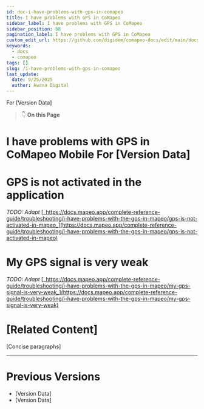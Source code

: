 ```yaml
---
id: doc-i-have-problems-with-gps-in-comapeo
title: I have problems with GPS in CoMapeo 
sidebar_label: I have problems with GPS in CoMapeo 
sidebar_position: 68
pagination_label: I have problems with GPS in CoMapeo 
custom_edit_url: https://github.com/digidem/comapeo-docs/edit/main/docs/troubleshooting/i-have-problems-with-gps-in-comapeo.md
keywords:
  - docs
  - comapeo
tags: []
slug: /i-have-problems-with-gps-in-comapeo
last_update:
  date: 9/25/2025
  author: Awana Digital
---
```


For [Version Data]


> 👇 **On this Page**


# I have problems with GPS in CoMapeo Mobile For [Version Data]


# **GPS is not activated in the application**


_TODO: Adapt_ [_https://docs.mapeo.app/complete-reference-guide/troubleshooting/i-have-problems-with-the-gps-in-mapeo/gps-is-not-activated-in-mapeo_](https://docs.mapeo.app/complete-reference-guide/troubleshooting/i-have-problems-with-the-gps-in-mapeo/gps-is-not-activated-in-mapeo)


# **My GPS signal is very weak**


_TODO: Adapt_ [_https://docs.mapeo.app/complete-reference-guide/troubleshooting/i-have-problems-with-the-gps-in-mapeo/my-gps-signal-is-very-weak_](https://docs.mapeo.app/complete-reference-guide/troubleshooting/i-have-problems-with-the-gps-in-mapeo/my-gps-signal-is-very-weak)


# [Related Content]


[Concise paragraphs]


---


# Previous Versions

- [Version Data]
- [Version Data]
